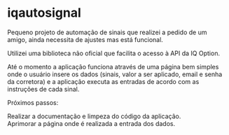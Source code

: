# iqautosignal

Pequeno projeto de automação de sinais que realizei a pedido de um amigo, ainda necessita de ajustes mas está funcional.

Utilizei uma biblioteca não oficial que facilita o acesso à API da IQ Option.

Até o momento a aplicação funciona através de uma página bem simples onde o usuário insere os dados (sinais, valor a ser aplicado, email e senha da corretora)
e a aplicação executa as entradas de acordo com as instruções de cada sinal.  

Próximos passos:

Realizar a documentação e limpeza do código da aplicação.  
Aprimorar a página onde é realizada a entrada dos dados.  
